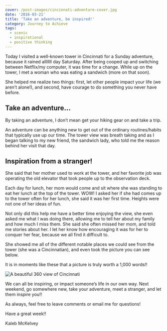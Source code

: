 ```yaml
---
cover: /post-images/cincinnati-adventure-cover.jpg
date: '2016-03-21'
title: 'Take an adventure, be inspired!'
category: Journey to Achieve
tags:
  - scenic
  - inspirational
  - positive thinking
---
```


Today I visited a well-known tower in Cincinnati for a Sunday adventure, because it rained alllllll day Saturday. After being cooped up and switching between Netflix/my computer, it was time for a change. While up on the tower, I met a woman who was eating a sandwich (more on that soon).

She helped me realize two things: first, let other people impact your life (we aren’t alone!), and second, have courage to do something you never have before.

## Take an adventure...

By taking an adventure, I don’t mean get your hiking gear on and take a trip.

An adventure can be anything new to get out of the ordinary routines/habits that typically use up our time. The tower view was breath taking and as I began talking to my new friend, the sandwich lady, who told me the reason behind her visit that day.

## Inspiration from a stranger!

She said that her mother used to work at the tower, and her favorite job was operating the old elevator that took people up to the observation deck.

Each day for lunch, her mom would come and sit where she was standing to eat her lunch at the top of the tower. WOW! I asked her if she had comes up to the tower often for her lunch, she said it was her first time. Heights were not one of her ideas of fun.

Not only did this help me have a better time enjoying the view, she even asked me what I was doing there, allowing me to tell her about my family and how much I miss them. She said she often missed her mom, and told me stories about her. I let her know how encouraging it was for her to conquer her fear, because we all find it difficult to.

She showed me all of the different notable places we could see from the tower (she was a Cincinnatian), and even took the picture you can see below.

It is in moments like these that a picture is truly worth a 1,000 words!!

![A beautiful 360 view of Cincinnati](/post-images/cincinnati-panorama-1.jpg)

We can all be inspiring, or impact someone’s life in our own way. Next weekend, go somewhere new, take your adventure, meet a stranger, and let them inspire you!!

As always, feel free to leave comments or email me for questions!

Have a great week!!

Kaleb McKelvey
